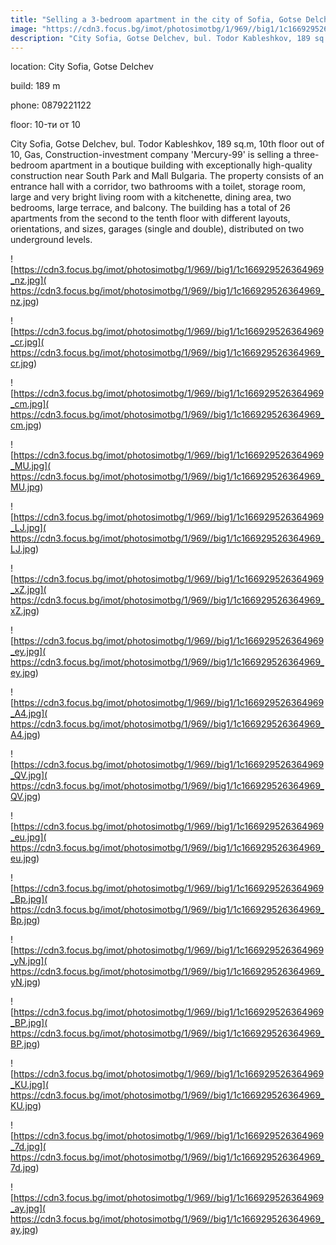```yaml
---
title: "Selling a 3-bedroom apartment in the city of Sofia, Gotse Delchev - 189 sq.m / 343500 EUR :: imot.bg Advertisement"
image: "https://cdn3.focus.bg/imot/photosimotbg/1/969//big1/1c166929526364969_sK.jpg"
description: "City Sofia, Gotse Delchev, bul. Todor Kableshkov, 189 sq.m, 10th floor out of 10, Gas, Construction-investment company 'Mercury-99' is selling a three-bedroom apartment in a boutique building with exceptionally high-quality construction near South Park and Mall Bulgaria. The property consists of an entrance hall with a corridor, two bathrooms with a toilet, storage room, large and very bright living room with a kitchenette, dining area, two bedrooms, large terrace, and balcony. The building has a total of 26 apartments from the second to the tenth floor with different layouts, orientations, and sizes, garages (single and double), distributed on two underground levels."
---
```


location: City Sofia, Gotse Delchev

build: 189 m

phone: 0879221122

floor: 10-ти от 10

City Sofia, Gotse Delchev, bul. Todor Kableshkov, 189 sq.m, 10th floor out of 10, Gas, Construction-investment company 'Mercury-99' is selling a three-bedroom apartment in a boutique building with exceptionally high-quality construction near South Park and Mall Bulgaria. The property consists of an entrance hall with a corridor, two bathrooms with a toilet, storage room, large and very bright living room with a kitchenette, dining area, two bedrooms, large terrace, and balcony. The building has a total of 26 apartments from the second to the tenth floor with different layouts, orientations, and sizes, garages (single and double), distributed on two underground levels.


![https://cdn3.focus.bg/imot/photosimotbg/1/969//big1/1c166929526364969_nz.jpg]( https://cdn3.focus.bg/imot/photosimotbg/1/969//big1/1c166929526364969_nz.jpg)


![https://cdn3.focus.bg/imot/photosimotbg/1/969//big1/1c166929526364969_cr.jpg]( https://cdn3.focus.bg/imot/photosimotbg/1/969//big1/1c166929526364969_cr.jpg)


![https://cdn3.focus.bg/imot/photosimotbg/1/969//big1/1c166929526364969_cm.jpg]( https://cdn3.focus.bg/imot/photosimotbg/1/969//big1/1c166929526364969_cm.jpg)


![https://cdn3.focus.bg/imot/photosimotbg/1/969//big1/1c166929526364969_MU.jpg]( https://cdn3.focus.bg/imot/photosimotbg/1/969//big1/1c166929526364969_MU.jpg)


![https://cdn3.focus.bg/imot/photosimotbg/1/969//big1/1c166929526364969_LJ.jpg]( https://cdn3.focus.bg/imot/photosimotbg/1/969//big1/1c166929526364969_LJ.jpg)


![https://cdn3.focus.bg/imot/photosimotbg/1/969//big1/1c166929526364969_xZ.jpg]( https://cdn3.focus.bg/imot/photosimotbg/1/969//big1/1c166929526364969_xZ.jpg)


![https://cdn3.focus.bg/imot/photosimotbg/1/969//big1/1c166929526364969_ey.jpg]( https://cdn3.focus.bg/imot/photosimotbg/1/969//big1/1c166929526364969_ey.jpg)


![https://cdn3.focus.bg/imot/photosimotbg/1/969//big1/1c166929526364969_A4.jpg]( https://cdn3.focus.bg/imot/photosimotbg/1/969//big1/1c166929526364969_A4.jpg)


![https://cdn3.focus.bg/imot/photosimotbg/1/969//big1/1c166929526364969_QV.jpg]( https://cdn3.focus.bg/imot/photosimotbg/1/969//big1/1c166929526364969_QV.jpg)


![https://cdn3.focus.bg/imot/photosimotbg/1/969//big1/1c166929526364969_eu.jpg]( https://cdn3.focus.bg/imot/photosimotbg/1/969//big1/1c166929526364969_eu.jpg)


![https://cdn3.focus.bg/imot/photosimotbg/1/969//big1/1c166929526364969_Bp.jpg]( https://cdn3.focus.bg/imot/photosimotbg/1/969//big1/1c166929526364969_Bp.jpg)


![https://cdn3.focus.bg/imot/photosimotbg/1/969//big1/1c166929526364969_yN.jpg]( https://cdn3.focus.bg/imot/photosimotbg/1/969//big1/1c166929526364969_yN.jpg)


![https://cdn3.focus.bg/imot/photosimotbg/1/969//big1/1c166929526364969_BP.jpg]( https://cdn3.focus.bg/imot/photosimotbg/1/969//big1/1c166929526364969_BP.jpg)


![https://cdn3.focus.bg/imot/photosimotbg/1/969//big1/1c166929526364969_KU.jpg]( https://cdn3.focus.bg/imot/photosimotbg/1/969//big1/1c166929526364969_KU.jpg)


![https://cdn3.focus.bg/imot/photosimotbg/1/969//big1/1c166929526364969_7d.jpg]( https://cdn3.focus.bg/imot/photosimotbg/1/969//big1/1c166929526364969_7d.jpg)


![https://cdn3.focus.bg/imot/photosimotbg/1/969//big1/1c166929526364969_ay.jpg]( https://cdn3.focus.bg/imot/photosimotbg/1/969//big1/1c166929526364969_ay.jpg)


